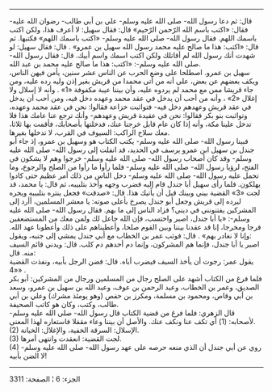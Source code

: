------------------------------------------------------------------------

قال: ثم دعا رسول الله- صلى الله عليه وسلم- علي بن أبي طالب- رضوان الله
عليه- فقال: «اكتب باسم الله الرّحمن الرّحيم» قال: فقال سهيل: لا أعرف هذا،
ولكن اكتب باسمك اللهم. فقال رسول الله- صلى الله عليه وسلم- «اكتب باسمك
اللهم» فكتبها. ثم قال: «اكتب: هذا ما صالح عليه محمد رسول الله سهيل بن
عمرو» . قال: فقال سهيل: لو شهدت أنك رسول الله لم أقاتلك ولكن اكتب اسمك
واسم أبيك. قال: فقال رسول الله- صلى الله عليه وسلم-: «اكتب: هذا ما صالح
عليه محمد بن عبد الله.  
سهيل بن عمرو. اصطلحا على وضع الحرب عن الناس عشر سنين، يأمن فيهن الناس،
ويكف بعضهم عن بعض، على أنه من أتى محمدا من قريش بغير إذن وليه رده عليه،
ومن جاء قريشا ممن مع محمد لم يردوه عليه، وأن بيننا عيبة مكفوفة «1» .
وأنه لا إسلال ولا إغلال «2» ، وأنه من أحب أن يدخل في عقد محمد وعهده دخل
فيه، ومن أحب أن يدخل في عقد قريش وعهدهم دخل فيه- فتواثبت خزاعة فقالوا:
نحن في عقد محمد وعهده، وتواثبت بنو بكر فقالوا: نحن في عقيدة قريش وعهدهم-
وأنك ترجع عنا عامك هذا فلا تدخل علينا مكة، وأنه إذا كان عام قابل خرجنا
عنك، فدخلتها بأصحابك، فأقمت بها ثلاثا، معك سلاح الراكب: السيوف في القرب،
لا تدخلها بغيرها.  
فبينا رسول الله- صلى الله عليه وسلم- يكتب الكتاب هو وسهيل بن عمرو، إذ
جاء أبو جندل بن سهيل ابن عمرو يرسف في الحديد، قد انفلت إلى رسول الله-
صلى الله عليه وسلم- وقد كان أصحاب رسول الله- صلى الله عليه وسلم- خرجوا
وهم لا يشكون في الفتح، لرؤيا رسول الله- صلى الله عليه وسلم- فلما رأوا ما
رأوا من الصلح والرجوع، وما تحمل عليه رسول الله- صلى الله عليه وسلم- دخل
الناس من ذلك أمر عظيم حتى كادوا يهلكون. فلما رأى سهيل أبا جندل قام إليه
فضرب وجهه وأخذ بتلبيبه، ثم قال: يا محمد، قد لجت «3» القضية بيني وبينك
قبل أن يأتيك هذا. قال: «صدقت» فجعل ينتره بتلبيبه ويجره ليرده إلى قريش
وجعل أبو جندل يصرخ بأعلى صوته: يا معشر المسلمين، أأرد إلى المشركين
يفتنونني في ديني؟ فزاد الناس إلى ما بهم. فقال رسول الله- صلى الله عليه
وسلم-: «يا أبا جندل، اصبر واحتسب، فإن الله جاعل لك ولمن معك من
المستضعفين فرجا ومخرجا، إنا قد عقدنا بيننا وبين القوم صلحا، وأعطيناهم
على ذلك وأعطونا عهد الله. وإنا لا نغادر بهم» . قال: فوثب عمر بن الخطاب
مع أبي جندل يمشي إلى جنبه، ويقول:  
اصبر يا أبا جندل، فإنما هم المشركون، وإنما دم أحدهم دم كلب. قال: ويدني
قائم السيف منه. قال:  
يقول عمر: رجوت أن يأخذ السيف فيضرب أباه. قال: فضن الرجل بأبيه، ونفذت
القضية «4» .  
فلما فرغ من الكتاب أشهد على الصلح رجال من المسلمين ورجال من المشركين:
أبو بكر الصديق، وعمر بن الخطاب، وعبد الرحمن بن عوف، وعبد الله بن سهيل بن
عمرو، وسعد بن أبي وقاص، ومحمود بن مسلمة، ومكرز بن حفص (وهو يومئذ مشرك)
وعلي بن أبي طالب، وكتب، وكان هو كاتب الصحيفة.  
قال الزهري: فلما فرغ من قضية الكتاب قال رسول الله- صلى الله عليه وسلم-
لأصحابه: (1) أي تكف عنا ونكف عنك. والأصل أن بيننا وعاء مقفلا فاستعاره
لهذا المعنى.  
(2) الإسلال: السرقة الخفية، والإغلال: الخيانة.  
(3) لجت القضية: انعقدت وانتهى أمرها.  
(4) روي عن أبي جندل أن الذي منعه حرصه على عهد رسول الله- صلى الله عليه
وسلم- لا الضن بأبيه!

------------------------------------------------------------------------

الجزء: 6 ¦ الصفحة: 3311
